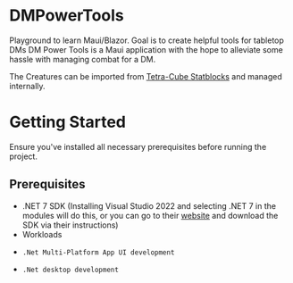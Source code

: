 # DMPowerTools
Playground to learn Maui/Blazor.  Goal is to create helpful tools for tabletop DMs
DM Power Tools is a Maui application with the hope to alleviate some hassle with managing combat for a DM.

The Creatures can be imported from [Tetra-Cube Statblocks](https://tetra-cube.com/dnd/dnd-statblock.html) and managed internally.

# Getting Started

Ensure you've installed all necessary prerequisites before running the project.
## Prerequisites
- .NET 7 SDK (Installing Visual Studio 2022 and selecting .NET 7 in the modules will do this, or you can go to their [website](https://dotnet.microsoft.com/en-us/download/dotnet) and download the SDK via their instructions)
- Workloads
-     .Net Multi-Platform App UI development
-     .Net desktop development
